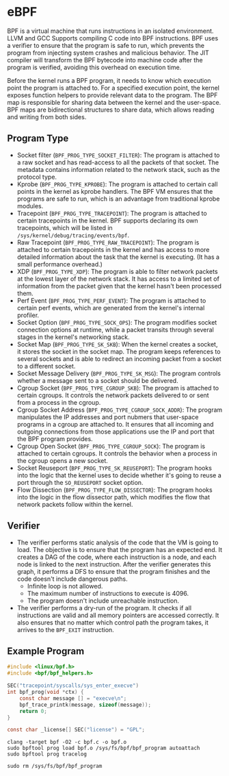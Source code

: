 # eBPF

BPF is a virtual machine that runs instructions in an isolated environment. LLVM and GCC Supports compiling C code into BPF instructions. BPF uses a verifier to ensure that the program is safe to run, which prevents the program from injecting system crashes and malicious behavior. The JIT compiler will transform the BPF bytecode into machine code after the program is verified, avoiding this overhead on execution time.

Before the kernel runs a BPF program, it needs to know which execution point the program is attached to. For a specified execution point, the kernel exposes function helpers to provide relevant data to the program. The BPF map is responsible for sharing data between the kernel and the user-space. BPF maps are bidirectional structures to share data, which allows reading and writing from both sides.

## Program Type

- Socket filter (`BPF_PROG_TYPE_SOCKET_FILTER`): The program is attached to a raw socket and has read-access to all the packets of that socket. The metadata contains information related to the network stack, such as the protocol type.
- Kprobe (`BPF_PROG_TYPE_KPROBE`): The program is attached to certain call points in the kernel as kprobe handlers. The BPF VM ensures that the programs are safe to run, which is an advantage from traditional kprobe modules.
- Tracepoint (`BPF_PROG_TYPE_TRACEPOINT`): The program is attached to certain tracepoints in the kernel. BPF supports declaring its own tracepoints, which will be listed in `/sys/kernel/debug/tracing/events/bpf`.
- Raw Tracepoint (`BPF_PROG_TYPE_RAW_TRACEPOINT`): The program is attached to certain tracepoints in the kernel and has access to more detailed information about the task that the kernel is executing. (It has a small performance overhead.)
- XDP (`BPF_PROG_TYPE_XDP`): The program is able to filter network packets at the lowest layer of the network stack. It has access to a limited set of information from the packet given that the kernel hasn't been processed them.
- Perf Event (`BPF_PROG_TYPE_PERF_EVENT`): The program is attached to certain perf events, which are generated from the kernel's internal profiler.
- Socket Option (`BPF_PROG_TYPE_SOCK_OPS`): The program modifies socket connection options at runtime, while a packet transits through several stages in the kernel's networking stack.
- Socket Map (`BPF_PROG_TYPE_SK_SKB`): When the kernel creates a socket, it stores the socket in the socket map. The program keeps references to several sockets and is able to redirect an incoming packet from a socket to a different socket.
- Socket Message Delivery (`BPF_PROG_TYPE_SK_MSG`): The program controls whether a message sent to a socket should be delivered.
- Cgroup Socket (`BPF_PROG_TYPE_CGROUP_SKB`): The program is attached to certain cgroups. It controls the network packets delivered to or sent from a process in the cgroup.
- Cgroup Socket Address (`BPF_PROG_TYPE_CGROUP_SOCK_ADDR`): The program manipulates the IP addresses and port nubmers that user-space programs in a cgroup are attached to. It ensures that all incoming and outgoing connections from those applications use the IP and port that the BPF program provides.
- Cgroup Open Socket (`BPF_PROG_TYPE_CGROUP_SOCK`): The program is attached to certain cgroups. It controls the behavior when a process in the cgroup opens a new socket.
- Socket Reuseport (`BPF_PROG_TYPE_SK_REUSEPORT`): The program hooks into the logic that the kernel uses to decide whether it's going to reuse a port through the `SO_REUSEPORT` socket option.
- Flow Dissection (`BPF_PROG_TYPE_FLOW_DISSECTOR`): The program hooks into the logic in the flow dissector path, which modifies the flow that network packets follow within the kernel.

## Verifier

- The verifier performs static analysis of the code that the VM is going to load. The objective is to ensure that the program has an expected end. It creates a DAG of the code, where each instruction is a node, and each node is linked to the next instruction. After the verifier generates this graph, it performs a DFS to ensure that the program finishes and the code doesn't include dangerous paths.
  - Infinite loop is not allowed.
  - The maximum number of instructions to execute is 4096.
  - The program doesn't include unreachable instruction.
- The verifier performs a dry-run of the program. It checks if all instructions are valid and all memory pointers are accessed correctly. It also ensures that no matter which control path the program takes, it arrives to the `BPF_EXIT` instruction.

## Example Program

```c
#include <linux/bpf.h>
#include <bpf/bpf_helpers.h>

SEC("tracepoint/syscalls/sys_enter_execve")
int bpf_prog(void *ctx) {
    const char message [] = "execve\n";
    bpf_trace_printk(message, sizeof(message));
    return 0;
}

const char _license[] SEC("license") = "GPL";
```

```shell
clang -target bpf -O2 -c bpf.c -o bpf.o
sudo bpftool prog load bpf.o /sys/fs/bpf/bpf_program autoattach
sudo bpftool prog tracelog

sudo rm /sys/fs/bpf/bpf_program
```
